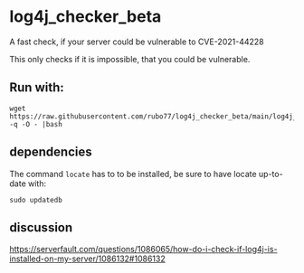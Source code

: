 # log4j_checker_beta

A fast check, if your server could be vulnerable to CVE-2021-44228

This only checks if it is impossible, that you could be vulnerable.

## Run with:

    wget https://raw.githubusercontent.com/rubo77/log4j_checker_beta/main/log4j_checker_beta.sh -q -O - |bash

## dependencies

The command `locate` has to to be installed, be sure to have locate up-to-date with:

    sudo updatedb

## discussion

https://serverfault.com/questions/1086065/how-do-i-check-if-log4j-is-installed-on-my-server/1086132#1086132
